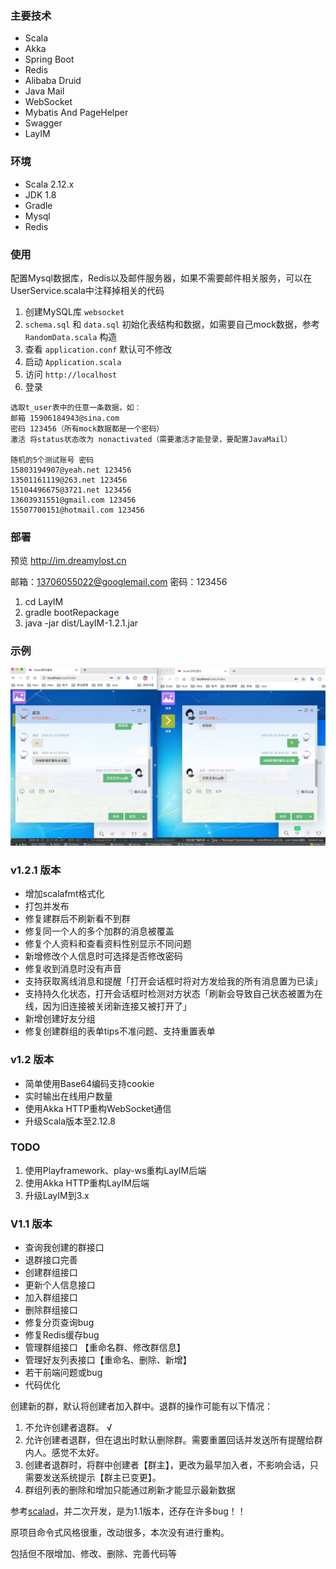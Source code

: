 ### 主要技术 

* Scala
* Akka
* Spring Boot
* Redis
* Alibaba Druid
* Java Mail
* WebSocket
* Mybatis And PageHelper
* Swagger
* LayIM

### 环境 

* Scala 2.12.x
* JDK 1.8
* Gradle
* Mysql
* Redis 

### 使用 

配置Mysql数据库，Redis以及邮件服务器，如果不需要邮件相关服务，可以在UserService.scala中注释掉相关的代码

1. 创建MySQL库 `websocket`
2. `schema.sql` 和 `data.sql` 初始化表结构和数据，如需要自己mock数据，参考 `RandomData.scala` 构造
3. 查看 `application.conf` 默认可不修改
4. 启动 `Application.scala`
5. 访问 `http://localhost`
6. 登录 
```
选取t_user表中的任意一条数据，如：
邮箱 15906184943@sina.com
密码 123456（所有mock数据都是一个密码）
激活 将status状态改为 nonactivated（需要激活才能登录，要配置JavaMail）

随机的5个测试账号 密码
15803194907@yeah.net 123456
13501161119@263.net 123456
15104496675@3721.net 123456
13603931551@gmail.com 123456
15507700151@hotmail.com 123456
```

### 部署

预览 http://im.dreamylost.cn

邮箱：13706055022@googlemail.com
密码：123456

1. cd LayIM
2. gradle bootRepackage
3. java -jar dist/LayIM-1.2.1.jar

### 示例

![基于Akka HTTP的LayIM](https://github.com/jxnu-liguobin/LayIM/blob/v1.2/src/main/resources/layim.png)

### v1.2.1 版本

* 增加scalafmt格式化
* 打包并发布
* 修复建群后不刷新看不到群
* 修复同一个人的多个加群的消息被覆盖
* 修复个人资料和查看资料性别显示不同问题
* 新增修改个人信息时可选择是否修改密码
* 修复收到消息时没有声音
* 支持获取离线消息和提醒「打开会话框时将对方发给我的所有消息置为已读」
* 支持持久化状态，打开会话框时检测对方状态「刷新会导致自己状态被置为在线，因为旧连接被关闭新连接又被打开了」
* 新增创建好友分组
* 修复创建群组的表单tips不准问题、支持重置表单

### v1.2 版本

* 简单使用Base64编码支持cookie
* 实时输出在线用户数量
* 使用Akka HTTP重构WebSocket通信
* 升级Scala版本至2.12.8


### TODO

1. 使用Playframework、play-ws重构LayIM后端
2. 使用Akka HTTP重构LayIM后端
3. 升级LayIM到3.x

### V1.1 版本

* 查询我创建的群接口 
* 退群接口完善 
* 创建群组接口 
* 更新个人信息接口 
* 加入群组接口 
* 删除群组接口 
* 修复分页查询bug 
* 修复Redis缓存bug 
* 管理群组接口 【重命名群、修改群信息】 
* 管理好友列表接口【重命名、删除、新增】
* 若干前端问题或bug
* 代码优化

创建新的群，默认将创建者加入群中。退群的操作可能有以下情况：

1. 不允许创建者退群。  √
2. 允许创建者退群，但在退出时默认删除群。需要重置回话并发送所有提醒给群内人。感觉不太好。
3. 创建者退群时，将群中创建者【群主】，更改为最早加入者，不影响会话，只需要发送系统提示【群主已变更】。
4. 群组列表的删除和增加只能通过刷新才能显示最新数据

参考[scalad](https://github.com/scalad/LayIM)，并二次开发，是为1.1版本，还存在许多bug！！

原项目命令式风格很重，改动很多，本次没有进行重构。

包括但不限增加、修改、删除、完善代码等